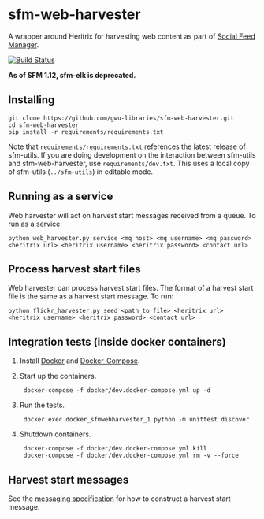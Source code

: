 # sfm-web-harvester
A wrapper around Heritrix for harvesting web content as part of [Social Feed Manager](https://gwu-libraries.github.io/sfm-ui).

[![Build Status](https://travis-ci.org/gwu-libraries/sfm-web-harvester.svg?branch=master)](https://travis-ci.org/gwu-libraries/sfm-web-harvester)

__As of SFM 1.12, sfm-elk is deprecated.__

## Installing
    git clone https://github.com/gwu-libraries/sfm-web-harvester.git
    cd sfm-web-harvester
    pip install -r requirements/requirements.txt

Note that `requirements/requirements.txt` references the latest release of sfm-utils.
If you are doing development on the interaction between sfm-utils and sfm-web-harvester,
use `requirements/dev.txt`. This uses a local copy of sfm-utils (`../sfm-utils`)
in editable mode.


## Running as a service
Web harvester will act on harvest start messages received from a queue. To run as a service:

    python web_harvester.py service <mq host> <mq username> <mq password> <heritrix url> <heritrix username> <heritrix password> <contact url>
    
## Process harvest start files
Web harvester can process harvest start files. The format of a harvest start file is the same as a harvest start message.  To run:

    python flickr_harvester.py seed <path to file> <heritrix url> <heritrix username> <heritrix password> <contact url>

## Integration tests (inside docker containers)
1. Install [Docker](https://docs.docker.com/installation/) and [Docker-Compose](https://docs.docker.com/compose/install/).
2. Start up the containers.

        docker-compose -f docker/dev.docker-compose.yml up -d

3. Run the tests.

        docker exec docker_sfmwebharvester_1 python -m unittest discover

4. Shutdown containers.

        docker-compose -f docker/dev.docker-compose.yml kill
        docker-compose -f docker/dev.docker-compose.yml rm -v --force
        

## Harvest start messages
See the [messaging specification](http://sfm.readthedocs.org/en/latest/messaging_spec.html#web-resource-harvest-start-message) for how to construct a harvest start message.
